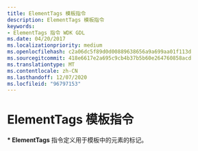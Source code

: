 ```yaml
---
title: ElementTags 模板指令
description: ElementTags 模板指令
keywords:
- ElementTags 指令 WDK GDL
ms.date: 04/20/2017
ms.localizationpriority: medium
ms.openlocfilehash: c2a06dc5f89d0d00889638656a9a699aa01f113d
ms.sourcegitcommit: 418e6617e2a695c9cb4b37b5b60e264760858acd
ms.translationtype: MT
ms.contentlocale: zh-CN
ms.lasthandoff: 12/07/2020
ms.locfileid: "96797153"
---
```

# <a name="elementtags-template-directive"></a>ElementTags 模板指令


**\* ElementTags** 指令定义用于模板中的元素的标记。

 

 




